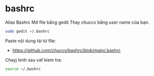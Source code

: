 # bashrc

Alias Bashrc
Mở file bằng gedit
Thay chuccv bằng user name của bạn.

```bash
sudo gedit ~/.bashrc
```

Paste nội dung tải từ file:
- https://github.com/chuccv/bashrc/blob/main/.bashrc


Chayj lenh sau vaf kiem tra:

```bash
source ~/.bashrc
```
